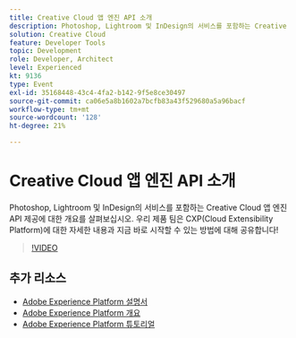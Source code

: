 ```yaml
---
title: Creative Cloud 앱 엔진 API 소개
description: Photoshop, Lightroom 및 InDesign의 서비스를 포함하는 Creative Cloud 앱 엔진 API 제공에 대한 개요를 살펴보십시오. 우리 제품 팀은 CXP(Cloud Extensibility Platform)에 대한 자세한 내용과 지금 바로 시작할 수 있는 방법에 대해 공유합니다!
solution: Creative Cloud
feature: Developer Tools
topic: Development
role: Developer, Architect
level: Experienced
kt: 9136
type: Event
exl-id: 35168448-43c4-4fa2-b142-9f5e8ce30497
source-git-commit: ca06e5a8b1602a7bcfb83a43f529680a5a96bacf
workflow-type: tm+mt
source-wordcount: '128'
ht-degree: 21%

---
```


# Creative Cloud 앱 엔진 API 소개

Photoshop, Lightroom 및 InDesign의 서비스를 포함하는 Creative Cloud 앱 엔진 API 제공에 대한 개요를 살펴보십시오. 우리 제품 팀은 CXP(Cloud Extensibility Platform)에 대한 자세한 내용과 지금 바로 시작할 수 있는 방법에 대해 공유합니다!

>[!VIDEO](https://video.tv.adobe.com/v/337594/?quality=12&learn=on&hidetitle=true)

## 추가 리소스

- [Adobe Experience Platform 설명서](https://experienceleague.adobe.com/docs/experience-platform.html)
- [Adobe Experience Platform 개요](https://experienceleague.adobe.com/docs/experience-platform/landing/home.html?lang=ko)
- [Adobe Experience Platform 튜토리얼](https://experienceleague.adobe.com/docs/platform-learn/tutorials/overview.html?lang=en)
